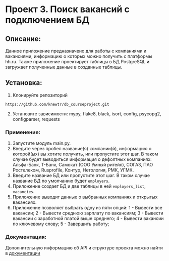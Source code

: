 # Проект 3. Поиск вакансий с подключением БД
## Описание:
Данное приложение предназначено для работы с компаниями и вакансиями, 
информацию о которых можно получить с платформы hh.ru. 
Также приложение проектирует таблицы в БД PostgreSQL и загружает полученные данные в созданные таблицы.
## Установка:
1. Клонируйте репозиторий
```
https://github.com/knewtr/db_courseproject.git
```
2. Установите зависимости: mypy, flake8, black, isort, config, psycopg2, configparser, requests
### Применение:
1. Запустите модуль main.py.
2. Введите через пробел название(я) компании(й), информацию о которой(ых) вы хотите получить, или пропустите этот шаг.
В таком случае будет выводиться информация о дефолтных компаниях:
Альфа-Банк, Т-Банк, Самокат (ООО Умный ритейл), СОГАЗ, ПАО Ростелеком, Rusprofile, Контур, Нетология, РМК, УГМК.
3. Введите название БД или пропустите этот шаг.
В таком случае название БД по умолчанию будет `employers`.
4. Приложение создает БД и две таблицы в ней `employers_list`, `vacancies`. 
5. Приложение выводит данные о выбранных компаниях и открытых вакансиях.
6. Приложение позволяет выбрать одну из пяти опций:
1 - Вывести все вакансии;
2 - Вывести среднюю зарплату по вакансиям;
3 - Вывести вакансии с заработной платой выше среднего;
4 - Вывести вакансии по ключевому слову;
5 - Завершить работу;
### Документация:
Дополнительную информацию об API и структуре проекта можно найти в [документации](README.md)